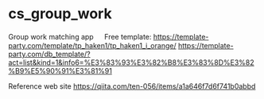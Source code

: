 # cs_group_work
Group work matching app
　
Free template:
https://template-party.com/template/tp_haken1/tp_haken1_i_orange/
https://template-party.com/db_template/?act=list&kind=1&info6=%E3%83%93%E3%82%B8%E3%83%8D%E3%82%B9%E5%90%91%E3%81%91

Reference web site 
https://qiita.com/ten-056/items/a1a646f7d6f741b0abbd